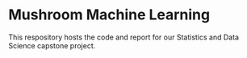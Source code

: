 # Mushroom Machine Learning
This respository hosts the code and report for our Statistics and Data Science capstone project.

